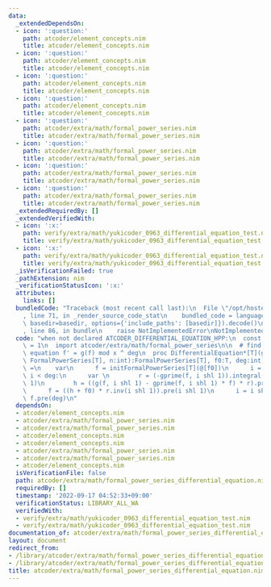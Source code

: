 ```yaml
---
data:
  _extendedDependsOn:
  - icon: ':question:'
    path: atcoder/element_concepts.nim
    title: atcoder/element_concepts.nim
  - icon: ':question:'
    path: atcoder/element_concepts.nim
    title: atcoder/element_concepts.nim
  - icon: ':question:'
    path: atcoder/element_concepts.nim
    title: atcoder/element_concepts.nim
  - icon: ':question:'
    path: atcoder/element_concepts.nim
    title: atcoder/element_concepts.nim
  - icon: ':question:'
    path: atcoder/extra/math/formal_power_series.nim
    title: atcoder/extra/math/formal_power_series.nim
  - icon: ':question:'
    path: atcoder/extra/math/formal_power_series.nim
    title: atcoder/extra/math/formal_power_series.nim
  - icon: ':question:'
    path: atcoder/extra/math/formal_power_series.nim
    title: atcoder/extra/math/formal_power_series.nim
  - icon: ':question:'
    path: atcoder/extra/math/formal_power_series.nim
    title: atcoder/extra/math/formal_power_series.nim
  _extendedRequiredBy: []
  _extendedVerifiedWith:
  - icon: ':x:'
    path: verify/extra/math/yukicoder_0963_differential_equation_test.nim
    title: verify/extra/math/yukicoder_0963_differential_equation_test.nim
  - icon: ':x:'
    path: verify/extra/math/yukicoder_0963_differential_equation_test.nim
    title: verify/extra/math/yukicoder_0963_differential_equation_test.nim
  _isVerificationFailed: true
  _pathExtension: nim
  _verificationStatusIcon: ':x:'
  attributes:
    links: []
  bundledCode: "Traceback (most recent call last):\n  File \"/opt/hostedtoolcache/Python/3.10.6/x64/lib/python3.10/site-packages/onlinejudge_verify/documentation/build.py\"\
    , line 71, in _render_source_code_stat\n    bundled_code = language.bundle(stat.path,\
    \ basedir=basedir, options={'include_paths': [basedir]}).decode()\n  File \"/opt/hostedtoolcache/Python/3.10.6/x64/lib/python3.10/site-packages/onlinejudge_verify/languages/nim.py\"\
    , line 86, in bundle\n    raise NotImplementedError\nNotImplementedError\n"
  code: "when not declared ATCODER_DIFFERENTIAL_EQUATION_HPP:\n  const ATCODER_DIFFERENTIAL_EQUATION_HPP*\
    \ = 1\n  import atcoder/extra/math/formal_power_series\n\n  # find f, saitsfying\
    \ equation f' = g(f) mod x ^ deg\n  proc DifferentialEquation*[T](g, gprime:proc(f:\
    \ FormalPowerSeries[T], n:int):FormalPowerSeries[T], f0:T, deg:int):FormalPowerSeries[T]\
    \ =\n    var\n      f = initFormalPowerSeries[T](@[f0])\n      i = 1\n    while\
    \ i < deg:\n      var \n        r = (-gprime(f, i shl 1)).integral().exp(i shl\
    \ 1)\n        h = ((g(f, i shl 1) - gprime(f, i shl 1) * f) * r).pre(i shl 1).integral()\n\
    \      f = ((h + f0) * r.inv(i shl 1)).pre(i shl 1)\n      i = i shl 1\n    return\
    \ f.pre(deg)\n"
  dependsOn:
  - atcoder/element_concepts.nim
  - atcoder/extra/math/formal_power_series.nim
  - atcoder/extra/math/formal_power_series.nim
  - atcoder/element_concepts.nim
  - atcoder/element_concepts.nim
  - atcoder/extra/math/formal_power_series.nim
  - atcoder/extra/math/formal_power_series.nim
  - atcoder/element_concepts.nim
  isVerificationFile: false
  path: atcoder/extra/math/formal_power_series_differential_equation.nim
  requiredBy: []
  timestamp: '2022-09-17 04:52:33+09:00'
  verificationStatus: LIBRARY_ALL_WA
  verifiedWith:
  - verify/extra/math/yukicoder_0963_differential_equation_test.nim
  - verify/extra/math/yukicoder_0963_differential_equation_test.nim
documentation_of: atcoder/extra/math/formal_power_series_differential_equation.nim
layout: document
redirect_from:
- /library/atcoder/extra/math/formal_power_series_differential_equation.nim
- /library/atcoder/extra/math/formal_power_series_differential_equation.nim.html
title: atcoder/extra/math/formal_power_series_differential_equation.nim
---
```

